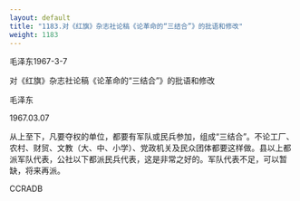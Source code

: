 ```yaml
---
layout: default
title: "1183.对《红旗》杂志社论稿《论革命的“三结合”》的批语和修改"
weight: 1183
---
```


毛泽东1967-3-7

对《红旗》杂志社论稿《论革命的“三结合”》的批语和修改

毛泽东

1967.03.07

从上至下，凡要夺权的单位，都要有军队或民兵参加，组成“三结合”。不论工厂、农村、财贸、文教（大、中、小学）、党政机关及民众团体都要这样做。县以上都派军队代表，公社以下都派民兵代表，这是非常之好的。军队代表不足，可以暂缺，将来再派。

CCRADB

